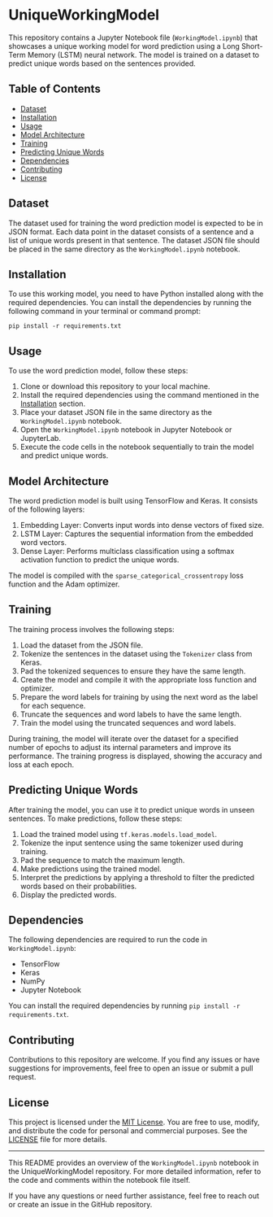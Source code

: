 # UniqueWorkingModel

This repository contains a Jupyter Notebook file (`WorkingModel.ipynb`) that showcases a unique working model for word prediction using a Long Short-Term Memory (LSTM) neural network. The model is trained on a dataset to predict unique words based on the sentences provided.

## Table of Contents

- [Dataset](#dataset)
- [Installation](#installation)
- [Usage](#usage)
- [Model Architecture](#model-architecture)
- [Training](#training)
- [Predicting Unique Words](#predicting-unique-words)
- [Dependencies](#dependencies)
- [Contributing](#contributing)
- [License](#license)

## Dataset

The dataset used for training the word prediction model is expected to be in JSON format. Each data point in the dataset consists of a sentence and a list of unique words present in that sentence. The dataset JSON file should be placed in the same directory as the `WorkingModel.ipynb` notebook.

## Installation

To use this working model, you need to have Python installed along with the required dependencies. You can install the dependencies by running the following command in your terminal or command prompt:

```shell
pip install -r requirements.txt
```

## Usage

To use the word prediction model, follow these steps:

1. Clone or download this repository to your local machine.
2. Install the required dependencies using the command mentioned in the [Installation](#installation) section.
3. Place your dataset JSON file in the same directory as the `WorkingModel.ipynb` notebook.
4. Open the `WorkingModel.ipynb` notebook in Jupyter Notebook or JupyterLab.
5. Execute the code cells in the notebook sequentially to train the model and predict unique words.

## Model Architecture

The word prediction model is built using TensorFlow and Keras. It consists of the following layers:

1. Embedding Layer: Converts input words into dense vectors of fixed size.
2. LSTM Layer: Captures the sequential information from the embedded word vectors.
3. Dense Layer: Performs multiclass classification using a softmax activation function to predict the unique words.

The model is compiled with the `sparse_categorical_crossentropy` loss function and the Adam optimizer.

## Training

The training process involves the following steps:

1. Load the dataset from the JSON file.
2. Tokenize the sentences in the dataset using the `Tokenizer` class from Keras.
3. Pad the tokenized sequences to ensure they have the same length.
4. Create the model and compile it with the appropriate loss function and optimizer.
5. Prepare the word labels for training by using the next word as the label for each sequence.
6. Truncate the sequences and word labels to have the same length.
7. Train the model using the truncated sequences and word labels.

During training, the model will iterate over the dataset for a specified number of epochs to adjust its internal parameters and improve its performance. The training progress is displayed, showing the accuracy and loss at each epoch.

## Predicting Unique Words

After training the model, you can use it to predict unique words in unseen sentences. To make predictions, follow these steps:

1. Load the trained model using `tf.keras.models.load_model`.
2. Tokenize the input sentence using the same tokenizer used during training.
3. Pad the sequence to match the maximum length.
4. Make predictions using the trained model.
5. Interpret the predictions by applying a threshold to filter the predicted words based on their probabilities.
6. Display the predicted words.

## Dependencies

The following dependencies are required to run the code in `WorkingModel.ipynb`:

- TensorFlow
- Keras
- NumPy
- Jupyter Notebook

You can install the required dependencies by running `pip install -r requirements.txt`.

## Contributing

Contributions to this repository are welcome. If you find any issues or have suggestions for improvements, feel free to open an issue or submit a pull request.

## License

This project is licensed under the [MIT License](LICENSE). You are free to use, modify, and distribute the code for personal and commercial purposes. See the [LICENSE](LICENSE) file for more details.

---

This README provides an overview of the `WorkingModel.ipynb` notebook in the UniqueWorkingModel repository. For more detailed information, refer to the code and comments within the notebook file itself.

If you have any questions or need further assistance, feel free to reach out or create an issue in the GitHub repository.
